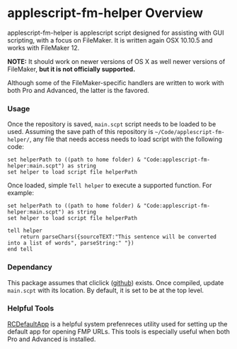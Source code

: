 # applescript-fm-helper Overview
applescript-fm-helper is applescript script designed for assisting with GUI scripting, with a focus on FileMaker. It is written again OSX 10.10.5 and works with FileMaker 12.

**NOTE:** It should work on newer versions of OS X as well newer versions of FileMaker, **but it is not officially supported.**

Although some of the FileMaker-specific handlers are written to work with both Pro and Advanced, the latter is the favored.



### Usage
Once the repository is saved, `main.scpt` script needs to be loaded to be used. Assuming the save path of this repository is `~/Code/applescript-fm-helper/`, any file that needs access needs to load script with the following code:

```applescript
set helperPath to ((path to home folder) & "Code:applescript-fm-helper:main.scpt") as string
set helper to load script file helperPath
```

Once loaded, simple `Tell helper` to execute a supported function. For example:

```applescript
set helperPath to ((path to home folder) & "Code:applescript-fm-helper:main.scpt") as string
set helper to load script file helperPath

tell helper
	return parseChars({sourceTEXT:"This sentence will be converted into a list of words", parseString:" "})
end tell
```



### Dependancy
This package assumes that cliclick ([github](https://github.com/BlueM/cliclick)) exists. Once compiled, update `main.scpt` with its location. By default, it is set to be at the top level.



### Helpful Tools
[RCDefaultApp](http://www.rubicode.com/Software/RCDefaultApp/) is a helpful system prefenreces utility used for setting up the default app for opening FMP URLs. This tools is especially useful when both Pro and Advanced is installed.
